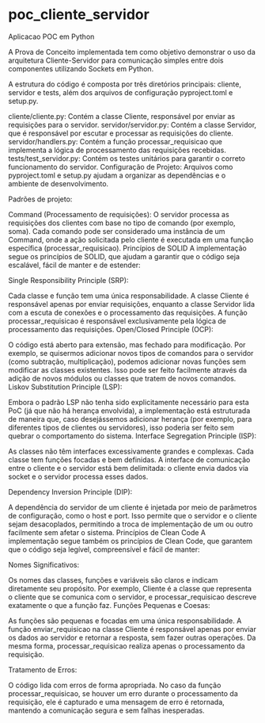 # poc_cliente_servidor
Aplicacao POC em Python

A Prova de Conceito implementada tem como objetivo demonstrar o uso da arquitetura Cliente-Servidor para comunicação simples entre dois componentes utilizando Sockets em Python.

A estrutura do código é composta por três diretórios principais: cliente, servidor e tests, além dos arquivos de configuração pyproject.toml e setup.py.

cliente/cliente.py: Contém a classe Cliente, responsável por enviar as requisições para o servidor.
servidor/servidor.py: Contém a classe Servidor, que é responsável por escutar e processar as requisições do cliente.
servidor/handlers.py: Contém a função processar_requisicao que implementa a lógica de processamento das requisições recebidas.
tests/test_servidor.py: Contém os testes unitários para garantir o correto funcionamento do servidor.
Configuração de Projeto: Arquivos como pyproject.toml e setup.py ajudam a organizar as dependências e o ambiente de desenvolvimento.

Padrões de projeto:

Command (Processamento de requisições):
O servidor processa as requisições dos clientes com base no tipo de comando (por exemplo, soma). 
Cada comando pode ser considerado uma instância de um Command, onde a ação solicitada pelo cliente é executada em uma função específica (processar_requisicao).
Princípios de SOLID
A implementação segue os princípios de SOLID, que ajudam a garantir que o código seja escalável, fácil de manter e de estender:

Single Responsibility Principle (SRP):

Cada classe e função tem uma única responsabilidade. A classe Cliente é responsável apenas por enviar requisições, enquanto a classe Servidor lida com a escuta de conexões e o processamento das requisições. A função processar_requisicao é responsável exclusivamente pela lógica de processamento das requisições.
Open/Closed Principle (OCP):

O código está aberto para extensão, mas fechado para modificação. Por exemplo, se quisermos adicionar novos tipos de comandos para o servidor (como subtração, multiplicação), podemos adicionar novas funções sem modificar as classes existentes. Isso pode ser feito facilmente através da adição de novos módulos ou classes que tratem de novos comandos.
Liskov Substitution Principle (LSP):

Embora o padrão LSP não tenha sido explicitamente necessário para esta PoC (já que não há herança envolvida), a implementação está estruturada de maneira que, caso desejássemos adicionar herança (por exemplo, para diferentes tipos de clientes ou servidores), isso poderia ser feito sem quebrar o comportamento do sistema.
Interface Segregation Principle (ISP):

As classes não têm interfaces excessivamente grandes e complexas. Cada classe tem funções focadas e bem definidas. A interface de comunicação entre o cliente e o servidor está bem delimitada: o cliente envia dados via socket e o servidor processa esses dados.

Dependency Inversion Principle (DIP):

A dependência do servidor de um cliente é injetada por meio de parâmetros de configuração, como o host e port. Isso permite que o servidor e o cliente sejam desacoplados, permitindo a troca de implementação de um ou outro facilmente sem afetar o sistema.
Princípios de Clean Code
A implementação segue também os princípios de Clean Code, que garantem que o código seja legível, compreensível e fácil de manter:

Nomes Significativos:

Os nomes das classes, funções e variáveis são claros e indicam diretamente seu propósito. Por exemplo, Cliente é a classe que representa o cliente que se comunica com o servidor, e processar_requisicao descreve exatamente o que a função faz.
Funções Pequenas e Coesas:

As funções são pequenas e focadas em uma única responsabilidade. A função enviar_requisicao na classe Cliente é responsável apenas por enviar os dados ao servidor e retornar a resposta, sem fazer outras operações. Da mesma forma, processar_requisicao realiza apenas o processamento da requisição.

Tratamento de Erros:

O código lida com erros de forma apropriada. No caso da função processar_requisicao, se houver um erro durante o processamento da requisição, ele é capturado e uma mensagem de erro é retornada, mantendo a comunicação segura e sem falhas inesperadas.
